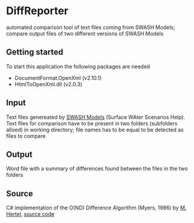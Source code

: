 # DiffReporter
automated comparison tool of text files coming from SWASH Models; compare output files of two different versions of SWASH Models

## Getting started 
To start this application the following packages are needed 
* DocumentFormat.OpenXml (v2.10.1)
* HtmlToOpenXml.dll (v2.0.3)

## Input
Text files genereated by [SWASH Models](https://www.pesticidemodels.eu/swash/home/) (Surface WAter Scenarios Help).
Text files for comparison have to be present in two folders (subfolders alloed) in working directory; file names has to be equal to be detected as files to compare

## Output
Word file with a summary of differences found between the files in the two folders


## Source 
C# implementation of the O(ND) Difference Algorithm (Myers, 1986) by [M. Hertel](https://www.mathertel.de/Diff/), [source code](https://www.mathertel.de/Diff/ViewSrc.aspx)
